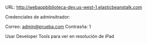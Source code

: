 
URL:
http://webappbiblioteca-dev.us-west-1.elasticbeanstalk.com


Credenciales de adminsitrador: 

Correo: admin@prueba.com
Contrasña: 1


Usar Developer Tools para ver en resolución de iPad
